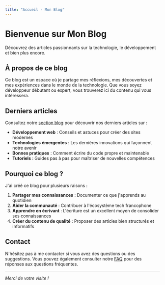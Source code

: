 ```yaml
---
title: "Accueil - Mon Blog"
---
```


<div class="hero">
    <h1>Bienvenue sur Mon Blog</h1>
    <p>Découvrez des articles passionnants sur la technologie, le développement et bien plus encore.</p>
</div>

## À propos de ce blog

Ce blog est un espace où je partage mes réflexions, mes découvertes et mes expériences dans le monde de la technologie. Que vous soyez développeur débutant ou expert, vous trouverez ici du contenu qui vous intéressera.

## Derniers articles

Consultez notre [section blog](/blog.html) pour découvrir nos derniers articles sur :

- **Développement web** : Conseils et astuces pour créer des sites modernes
- **Technologies émergentes** : Les dernières innovations qui façonnent notre avenir
- **Bonnes pratiques** : Comment écrire du code propre et maintenable
- **Tutoriels** : Guides pas à pas pour maîtriser de nouvelles compétences

## Pourquoi ce blog ?

J'ai créé ce blog pour plusieurs raisons :

1. **Partager mes connaissances** : Documenter ce que j'apprends au quotidien
2. **Aider la communauté** : Contribuer à l'écosystème tech francophone
3. **Apprendre en écrivant** : L'écriture est un excellent moyen de consolider ses connaissances
4. **Créer du contenu de qualité** : Proposer des articles bien structurés et informatifs

## Contact

N'hésitez pas à me contacter si vous avez des questions ou des suggestions. Vous pouvez également consulter notre [FAQ](/faq.html) pour des réponses aux questions fréquentes.

---

*Merci de votre visite !* 